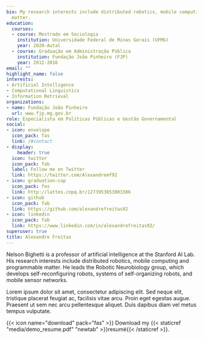 ```yaml
---
bio: My research interests include distributed robotics, mobile computing and programmable
  matter.
education:
  courses:
  - course: Mestrado em Sociologia
    institution: Universidade Federal de Minas Gerais (UFMG)
    year: 2020-Autal
  - course: Graduação em Administração Pública
    institution: Fundação João Pinheiro (FJP)
    year: 2012-2016
email: ""
highlight_name: false
interests:
- Artificial Intelligence
- Computational Linguistics
- Information Retrieval
organizations:
- name: Fundação João Pinheiro
  url: www.fjp.mg.gov.br
role: Especialista em Políticas Públicas e Gestão Governamental
social:
- icon: envelope
  icon_pack: fas
  link: /#contact
- display:
    header: true
  icon: twitter
  icon_pack: fab
  label: Follow me on Twitter
  link: https://twitter.com/Alexandremf92
- icon: graduation-cap
  icon_pack: fas
  link: http://lattes.cnpq.br/1273953653803386
- icon: github
  icon_pack: fab
  link: https://github.com/alexandrefreitas92
- icon: linkedin
  icon_pack: fab
  link: https://www.linkedin.com/in/alexandrefreitas92/
superuser: true
title: Alexandre Freitas
---
```


Nelson Bighetti is a professor of artificial intelligence at the Stanford AI Lab. His research interests include distributed robotics, mobile computing and programmable matter. He leads the Robotic Neurobiology group, which develops self-reconfiguring robots, systems of self-organizing robots, and mobile sensor networks.

Lorem ipsum dolor sit amet, consectetur adipiscing elit. Sed neque elit, tristique placerat feugiat ac, facilisis vitae arcu. Proin eget egestas augue. Praesent ut sem nec arcu pellentesque aliquet. Duis dapibus diam vel metus tempus vulputate.

{{< icon name="download" pack="fas" >}} Download my {{< staticref "media/demo_resume.pdf" "newtab" >}}resumé{{< /staticref >}}.
